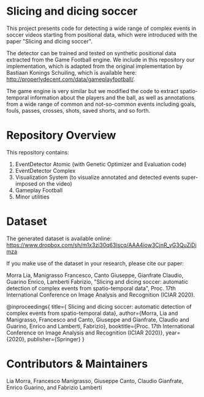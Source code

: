 # Slicing and dicing soccer


This project presents code for detecting a wide range of complex events in soccer videos starting from positional data, which were introduced with the paper "Slicing and dicing soccer".

The detector can be trained and tested on synthetic positional data extracted from the Game Football engine.  We include in this repository our implementation, which is adapted from the original implementation by Bastiaan Konings Schuiling, 
which is available here: http://properlydecent.com/data/gameplayfootball/. 

The game engine is very similar but we modified the code to extract spatio-temporal information about the players and the ball, as well as annotations from a wide range of common and not-so-common events including goals, fouls, passes, crosses, shots, saved shorts, and so forth. 

# Repository Overview
This repository contains:

1. EventDetector Atomic (with Genetic Optimizer and Evaluation code)
2. EventDetector Complex
3. Visualization System (to visualize annotated and detected events super-imposed on the video)
4. Gameplay Football 
5. Minor utilities


# Dataset
The generated dataset is available online: https://www.dropbox.com/sh/m1x3zi30q63lscq/AAA4iow3CjnR_yG3QuZiDimza

If you make use of the dataset in your research, please cite our paper:

Morra Lia, Manigrasso Francesco, Canto Giuseppe, Gianfrate Claudio, Guarino Enrico, Lamberti Fabrizio, 
"Slicing and dicing soccer: automatic detection of complex events from spatio-temporal data", 
Proc. 17th International Conference on Image Analysis and Recognition (ICIAR 2020). 

@inproceedings{
title={ Slicing and dicing soccer: automatic detection of complex events from spatio-temporal data},
  author={Morra, Lia and Manigrasso, Francesco and Canto, Giuseppe and Gianfrate, Claudio and Guarino, Enrico and Lamberti, Fabrizio},
  booktitle={Proc. 17th International Conference on Image Analysis and Recognition (ICIAR 2020)},
  year={2020},
  publisher={Springer}
}



# Contributors & Maintainers
Lia Morra, Francesco Manigrasso, Giuseppe Canto, Claudio Gianfrate, Enrico Guarino, and Fabrizio Lamberti